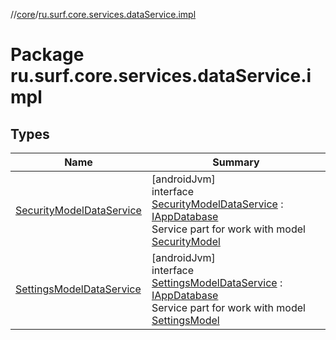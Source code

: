 //[core](../../index.md)/[ru.surf.core.services.dataService.impl](index.md)

# Package ru.surf.core.services.dataService.impl

## Types

| Name | Summary |
|---|---|
| [SecurityModelDataService](-security-model-data-service/index.md) | [androidJvm]<br>interface [SecurityModelDataService](-security-model-data-service/index.md) : [IAppDatabase](../ru.surf.core.interfaces/-i-app-database/index.md)<br>Service part for work with model [SecurityModel](../ru.surf.core.data.models/-security-model/index.md) |
| [SettingsModelDataService](-settings-model-data-service/index.md) | [androidJvm]<br>interface [SettingsModelDataService](-settings-model-data-service/index.md) : [IAppDatabase](../ru.surf.core.interfaces/-i-app-database/index.md)<br>Service part for work with model [SettingsModel](../ru.surf.core.data.models/-settings-model/index.md) |
